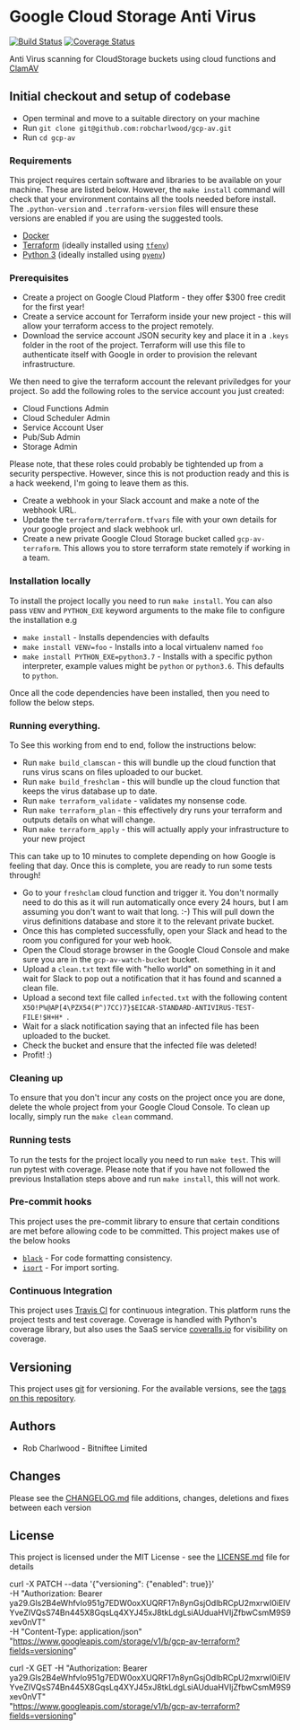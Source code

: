 # Google Cloud Storage Anti Virus

[![Build Status](https://travis-ci.org/robcharlwood/gcp-av.svg?branch=master)](https://travis-ci.org/robcharlwood/gcp-av/) [![Coverage Status](https://coveralls.io/repos/github/robcharlwood/gcp-av/badge.svg?branch=master)](https://coveralls.io/github/robcharlwood/gcp-av?branch=master)

Anti Virus scanning for CloudStorage buckets using cloud functions and [ClamAV](https://www.clamav.net/)

## Initial checkout and setup of codebase

* Open terminal and move to a suitable directory on your machine
* Run ``git clone git@github.com:robcharlwood/gcp-av.git``
* Run ``cd gcp-av``

### Requirements

This project requires certain software and libraries to be available on your machine. These are listed below.
However, the ``make install`` command will check that your environment contains all the tools needed before install.
The ``.python-version`` and ``.terraform-version`` files will ensure these versions are enabled if you are using the suggested tools.

* [Docker](https://www.docker.com/)
* [Terraform](https://www.terraform.io/) (ideally installed using [``tfenv``](https://github.com/tfutils/tfenv))
* [Python 3](https://www.python.org/) (ideally installed using [``pyenv``](https://github.com/pyenv/pyenv))

### Prerequisites

* Create a project on Google Cloud Platform - they offer $300 free credit for the first year!
* Create a service account for Terraform inside your new project - this will allow your terraform access to the project remotely.
* Download the service account JSON security key and place it in a ``.keys`` folder in the root of the project. Terraform will use this file to authenticate itself with Google in order to provision the relevant infrastructure.

We then need to give the terraform account the relevant priviledges for your project. So add the following roles to the service account
you just created:

* Cloud Functions Admin
* Cloud Scheduler Admin
* Service Account User
* Pub/Sub Admin
* Storage Admin

Please note, that these roles could probably be tightended up from a security perspective. However, since this is not production ready
and this is a hack weekend, I'm going to leave them as this.

* Create a webhook in your Slack account and make a note of the webhook URL.
* Update the ``terraform/terraform.tfvars`` file with your own details for your google project and slack webhook url.
* Create a new private Google Cloud Storage bucket called ``gcp-av-terraform``. This allows you to store terraform state remotely if working in a team.

### Installation locally

To install the project locally you need to run ``make install``. You can also pass ``VENV`` and ``PYTHON_EXE`` keyword arguments
to the make file to configure the installation e.g

* ``make install`` - Installs dependencies with defaults
* ``make install VENV=foo`` - Installs into a local virtualenv named ``foo``
* ``make install PYTHON_EXE=python3.7`` - Installs with a specific python interpreter, example values might be ``python`` or ``python3.6``. This defaults to ``python``.

Once all the code dependencies have been installed, then you need to follow the below steps.

### Running everything.

To See this working from end to end, follow the instructions below:

* Run ``make build_clamscan`` - this will bundle up the cloud function that runs virus scans on files uploaded to our bucket.
* Run ``make build_freshclam`` - this will bundle up the cloud function that keeps the virus database up to date.
* Run ``make terraform_validate`` - validates my nonsense code.
* Run ``make terraform_plan`` - this effectively dry runs your terraform and outputs details on what will change.
* Run ``make terraform_apply`` - this will actually apply your infrastructure to your new project

This can take up to 10 minutes to complete depending on how Google is feeling that day.
Once this is complete, you are ready to run some tests through!

* Go to your ``freshclam`` cloud function and trigger it. You don't normally need to do this as it will run automatically once every 24 hours, but I am assuming you don't want to wait that long. :-) This will pull down the virus definitions database and store it to the relevant private bucket.
* Once this has completed successfully, open your Slack and head to the room you configured for your web hook.
* Open the Cloud storage browser in the Google Cloud Console and make sure you are in the ``gcp-av-watch-bucket`` bucket.
* Upload a ``clean.txt`` text file with "hello world" on something in it and wait for Slack to pop out a notification that it has found and scanned a clean file.
* Upload a second text file called ``infected.txt`` with the following content ``X5O!P%@AP[4\PZX54(P^)7CC)7}$EICAR-STANDARD-ANTIVIRUS-TEST-FILE!$H+H*
``.
* Wait for a slack notification saying that an infected file has been uploaded to the bucket.
* Check the bucket and ensure that the infected file was deleted!
* Profit! :)

### Cleaning up

To ensure that you don't incur any costs on the project once you are done, delete the whole project from your Google Cloud Console.
To clean up locally, simply run the ``make clean`` command.

### Running tests

To run the tests for the project locally you need to run ``make test``. This will run pytest with coverage.
Please note that if you have not followed the previous Installation steps above and run ``make install``, this will not work.

### Pre-commit hooks

This project uses the pre-commit library to ensure that certain conditions are met before allowing code to be committed. This project
makes use of the below hooks

* [``black``](https://github.com/python/black) - For code formatting consistency.
* [``isort``](https://github.com/timothycrosley/isort) - For import sorting.

### Continuous Integration

This project uses [Travis CI](http://travis-ci.org/) for continuous integration. This platform runs the project tests and test coverage.
Coverage is handled with Python's coverage library, but also uses the SaaS service [coveralls.io](https://coveralls.io) for visibility on coverage.

## Versioning

This project uses [git](https://git-scm.com/) for versioning. For the available versions,
see the [tags on this repository](https://github.com/robcharlwood/gcp-av/tags).

## Authors

* Rob Charlwood - Bitniftee Limited

## Changes

Please see the [CHANGELOG.md](https://github.com/robcharlwood/gcp-av/blob/master/CHANGELOG.md) file additions, changes, deletions and fixes between each version

## License

This project is licensed under the MIT License - see the [LICENSE.md](https://github.com/robcharlwood/gcp-av/blob/master/LICENSE) file for details


curl -X PATCH --data '{"versioning": {"enabled": true}}' \
    -H "Authorization: Bearer ya29.Gls2B4eWhfvIo951g7EDW0oxXUQRF17n8ynGsjOdlbRCpU2mxrwI0iElVYveZIVQsS74Bn445X8GqsLq4XYJ45xJ8tkLdgLsiAUduaHVIjZfbwCsmM9S9xev0nVT" \
    -H "Content-Type: application/json" \
    "https://www.googleapis.com/storage/v1/b/gcp-av-terraform?fields=versioning"


curl -X GET -H "Authorization: Bearer ya29.Gls2B4eWhfvIo951g7EDW0oxXUQRF17n8ynGsjOdlbRCpU2mxrwI0iElVYveZIVQsS74Bn445X8GqsLq4XYJ45xJ8tkLdgLsiAUduaHVIjZfbwCsmM9S9xev0nVT" \
    "https://www.googleapis.com/storage/v1/b/gcp-av-terraform?fields=versioning"
